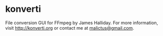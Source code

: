 konverti
========

File conversion GUI for FFmpeg by James Halliday. For more information, visit http://konverti.org or contact me at malictus@gmail.com.
